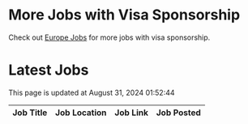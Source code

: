 # More Jobs with Visa Sponsorship

Check out [Europe Jobs](https://github.com/sureshparimi/europejobs#latest-jobs) for more jobs with visa sponsorship.

# Latest Jobs

This page is updated at August 31, 2024 01:52:44

| Job Title | Job Location | Job Link | Job Posted |
| --- | --- | --- | --- |
